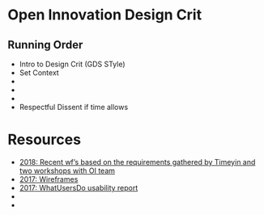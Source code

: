 # Open Innovation Design Crit
## Running Order
- Intro to Design Crit (GDS STyle)
- Set Context
- 
- 
- 
- Respectful Dissent if time allows


# Resources
- [2018: Recent wf’s based on the requirements gathered by Timeyin and two workshops with OI team](https://pah5ja.axshare.com/#g=1&p=home )
- [2017: Wireframes](https://qa2nui.axshare.com/#g=1&p=oie_-_home)
- [2017: WhatUsersDo usability report](WUD_OI.pdf)
- []()
- []()
